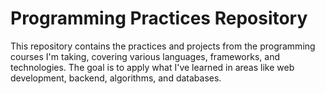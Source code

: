 # Programming Practices Repository

This repository contains the practices and projects from the programming courses I'm taking, covering various languages, frameworks, and technologies. The goal is to apply what I've learned in areas like web development, backend, algorithms, and databases.

